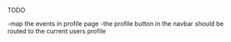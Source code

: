 TODO

-map the events in profile page
-the profile button in the navbar should be routed to the current users profile
